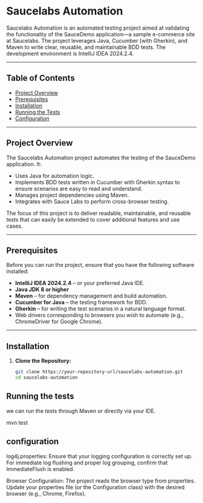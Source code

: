 # Saucelabs Automation

Saucelabs Automation is an automated testing project aimed at validating the functionality of the SauceDemo application—a sample e-commerce site at Saucelabs. 
The project leverages Java, Cucumber (with Gherkin), and Maven to write clear, reusable, and maintainable BDD tests. The development environment is IntelliJ IDEA 2024.2.4.

---

## Table of Contents

- [Project Overview](#project-overview)
- [Prerequisites](#prerequisites)
- [Installation](#installation)
- [Running the Tests](#running-the-tests)
- [Configuration](#configuration)


---

## Project Overview

The Saucelabs Automation project automates the testing of the SauceDemo application. It:
- Uses Java for automation logic.
- Implements BDD tests written in Cucumber with Gherkin syntax to ensure scenarios are easy to read and understand.
- Manages project dependencies using Maven.
- Integrates with Sauce Labs to perform cross-browser testing.

The focus of this project is to deliver readable, maintainable, and reusable tests that can easily be extended to cover additional features and use cases.

---

## Prerequisites

Before you can run the project, ensure that you have the following software installed:

- **IntelliJ IDEA 2024.2.4** – or your preferred Java IDE.
- **Java JDK 8 or higher**
- **Maven** – for dependency management and build automation.
- **Cucumber for Java** – the testing framework for BDD.
- **Gherkin** – for writing the test scenarios in a natural language format.
- Web drivers corresponding to browsers you wish to automate (e.g., ChromeDriver for Google Chrome).

---

## Installation

1. **Clone the Repository:**

   ```bash
   git clone https://your-repository-url/saucelabs-automation.git
   cd saucelabs-automation

## Running the tests
 
we can run the tests through Maven or directly via your IDE.

mvn test


## configuration

log4j.properties: Ensure that your logging configuration is correctly set up. 
For immediate log flushing and proper log grouping, confirm that ImmediateFlush is enabled.

Browser Configuration: The project reads the browser type from properties. 
Update your properties file (or the Configuration class) with the desired browser (e.g., Chrome, Firefox).

